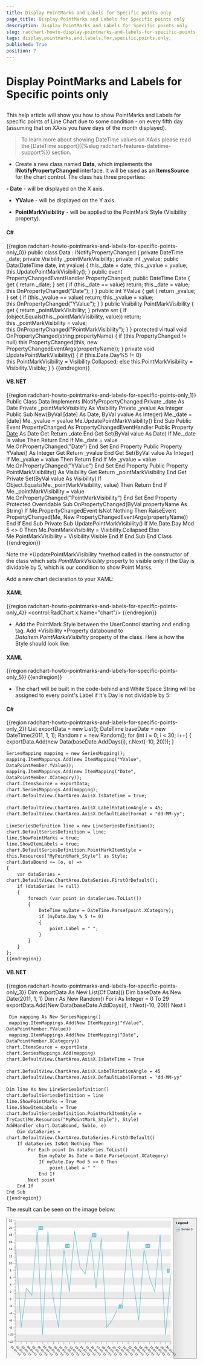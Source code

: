 ```yaml
---
title: Display PointMarks and Labels for Specific points only 
page_title: Display PointMarks and Labels for Specific points only 
description: Display PointMarks and Labels for Specific points only 
slug: radchart-howto-display-pointmarks-and-labels-for-specific-points-only
tags: display,pointmarks,and,labels,for,specific,points,only,
published: True
position: 7
---
```


# Display PointMarks and Labels for Specific points only 



## 

This help article will show you how to show PointMarks and Labels for specific points of Line Chart due to some condition - on every fifth day (assuming that on XAxis you have days of the month displayed). 



>To learn more about showing DateTime values on XAxis please read the [DateTime support]({%slug radchart-features-datetime-support%}) section.

* Create a new class named __Data__, which implements the __INotifyPropertyChanged__ interface. It will be used as an __ItemsSource__ for the chart control. The class has three properties:

__- Date__ - will be displayed on the X axis. 

- __YValue__ - will be displayed on the Y axis.

- __PointMarkVisibility__ - will be applied to the PointMark Style (Visibility property).



#### __C#__

{{region radchart-howto-pointmarks-and-labels-for-specific-points-only_0}}
	public class Data : INotifyPropertyChanged
	{
	  private DateTime _date;
	  private Visibility _pointMarkVisibility;
	  private int _yvalue;
	  public Data(DateTime date, int yvalue)
	  {
	   this._date = date;
	   this._yvalue = yvalue;
	   this.UpdatePointMarkVisibility();
	  }
	  public event PropertyChangedEventHandler PropertyChanged;
	  public DateTime Date
	  {
	   get
	   {
	     return _date;
	   }
	   set
	   {
	    if (this._date == value)
	    return;
	    this._date = value;
	    this.OnPropertyChanged("Date");
	   }
	 }
	   public int YValue
	   {
	     get
	      {
	       return _yvalue;
	       }
	    set
	     {
	      if (this._yvalue == value)
	      return;
	      this._yvalue = value;
	      this.OnPropertyChanged("YValue");
	     }
	   }
	   public Visibility PointMarkVisibility
	   {
	    get
	     {
	      return _pointMarkVisibility;
	     }
	    private set
	     {
	      if (object.Equals(this._pointMarkVisibility, value))
	      return;
	      this._pointMarkVisibility = value;
	      this.OnPropertyChanged("PointMarkVisibility");
	     }
	  }
	   protected virtual void OnPropertyChanged(string propertyName)
	   {
	     if (this.PropertyChanged != null)
	     this.PropertyChanged(this, new PropertyChangedEventArgs(propertyName));
	   }
	   private void UpdatePointMarkVisibility()
	   {
	     if (this.Date.Day%5 != 0)
	     this.PointMarkVisibility = Visibility.Collapsed;
	     else
	     this.PointMarkVisibility = Visibility.Visible;
	   }
	}
	{{endregion}}



#### __VB.NET__

{{region radchart-howto-pointmarks-and-labels-for-specific-points-only_1}}
	Public Class Data
		Implements INotifyPropertyChanged
	  Private _date As Date
	  Private _pointMarkVisibility As Visibility
	  Private _yvalue As Integer
	  Public Sub New(ByVal [date] As Date, ByVal yvalue As Integer)
	   Me._date = [date]
	   Me._yvalue = yvalue
	   Me.UpdatePointMarkVisibility()
	  End Sub
	  Public Event PropertyChanged As PropertyChangedEventHandler
	  Public Property [Date]() As Date
	   Get
		 Return _date
	   End Get
	   Set(ByVal value As Date)
		If Me._date Is value Then
		Return
		End If
		Me._date = value
		Me.OnPropertyChanged("Date")
	   End Set
	  End Property
	   Public Property YValue() As Integer
		 Get
		   Return _yvalue
		 End Get
		Set(ByVal value As Integer)
		  If Me._yvalue = value Then
		  Return
		  End If
		  Me._yvalue = value
		  Me.OnPropertyChanged("YValue")
		End Set
	   End Property
	   Public Property PointMarkVisibility() As Visibility
		Get
		  Return _pointMarkVisibility
		End Get
		Private Set(ByVal value As Visibility)
		  If Object.Equals(Me._pointMarkVisibility, value) Then
		  Return
		  End If
		  Me._pointMarkVisibility = value
		  Me.OnPropertyChanged("PointMarkVisibility")
		End Set
	   End Property
	   Protected Overridable Sub OnPropertyChanged(ByVal propertyName As String)
		 If Me.PropertyChangedEvent IsNot Nothing Then
		 RaiseEvent PropertyChanged(Me, New PropertyChangedEventArgs(propertyName))
		 End If
	   End Sub
	   Private Sub UpdatePointMarkVisibility()
		 If Me.Date.Day Mod 5 <> 0 Then
		 Me.PointMarkVisibility = Visibility.Collapsed
		 Else
		 Me.PointMarkVisibility = Visibility.Visible
		 End If
	   End Sub
	End Class
	{{endregion}}





Note the *UpdatePointMarkVisibility *method called in the constructor of the class which sets *PointMarkVisibility* property to visible only if the Day is dividable by 5, which is our condition to show Point Marks.

Add a new chart declaration to your XAML:

#### __XAML__

{{region radchart-howto-pointmarks-and-labels-for-specific-points-only_4}}
	<control:RadChart x:Name="chart"/>
	{{endregion}}



* Add the PointMark Style between the UserControl starting and ending tag. Add *Visibility *Property databound to *DataItem.PointMarksVisibility* property of the class. Here is how the Style should look like:

#### __XAML__

{{region radchart-howto-pointmarks-and-labels-for-specific-points-only_5}}
	<Style x:Key="MyPointMark_Style" TargetType="telerikCharting:PointMark">
	   <Setter Property="Template">
	      <Setter.Value>
	          <ControlTemplate TargetType="telerikCharting:PointMark">
	              <Canvas>
	                  <Path x:Name="PART_PointMarkPath"
	                        Canvas.Left="{TemplateBinding PointMarkCanvasLeft}"
	                        Canvas.Top="{TemplateBinding PointMarkCanvasTop}"
	                        Style="{TemplateBinding ShapeStyle}"
	                        Width="{TemplateBinding Size}"
	                        Height="{TemplateBinding Size}"
	                        Visibility="{Binding DataItem.PointMarkVisibility}"
	                        Stretch="Fill">
	                    <Path.Data>
	                       <PathGeometry x:Name="PART_PointMarkPathGeometry" />
	                    </Path.Data>
	                  </Path>
	              </Canvas>
	         </ControlTemplate>
	       </Setter.Value>
	    </Setter>
	</Style>
	{{endregion}}



* The chart will be built in the code-behind and White Space String will be assigned to every point's Label if it's Day is not dividable by 5:

#### __C#__

{{region radchart-howto-pointmarks-and-labels-for-specific-points-only_2}}
	List<Data> exportData = new List<Data>();
	DateTime baseDate = new DateTime(2011, 1, 1);
	Random r = new Random();
	for (int i = 0; i < 30; i++)
	{
	   exportData.Add(new Data(baseDate.AddDays(i), r.Next(-10, 20)));
	}
	        
	SeriesMapping mapping = new SeriesMapping();
	mapping.ItemMappings.Add(new ItemMapping("YValue", DataPointMember.YValue));
	mapping.ItemMappings.Add(new ItemMapping("Date", DataPointMember.XCategory));
	chart.ItemsSource = exportData;
	chart.SeriesMappings.Add(mapping);
	chart.DefaultView.ChartArea.AxisX.IsDateTime = true;
	
	chart.DefaultView.ChartArea.AxisX.LabelRotationAngle = 45;
	chart.DefaultView.ChartArea.AxisX.DefaultLabelFormat = "dd-MM-yy";
	
	LineSeriesDefinition line = new LineSeriesDefinition();
	chart.DefaultSeriesDefinition = line;
	line.ShowPointMarks = true;
	line.ShowItemLabels = true;
	chart.DefaultSeriesDefinition.PointMarkItemStyle = this.Resources["MyPointMark_Style"] as Style;
	chart.DataBound += (o, e) =>
	{
	    var dataSeries = chart.DefaultView.ChartArea.DataSeries.FirstOrDefault();   
	    if (dataSeries != null)            
	    {                             
	        foreach (var point in dataSeries.ToList())  
	        {
	            DateTime myDate = DateTime.Parse(point.XCategory);
	            if (myDate.Day % 5 != 0)
	            {
	                point.Label = " ";
	            }   
	        }   
	    }    
	};
	{{endregion}}



#### __VB.NET__

{{region radchart-howto-pointmarks-and-labels-for-specific-points-only_3}}
	Dim exportData As New List(Of Data)()
	Dim baseDate As New Date(2011, 1, 1)
	Dim r As New Random()
	For i As Integer = 0 To 29
	   exportData.Add(New Data(baseDate.AddDays(i), r.Next(-10, 20)))
	Next i
	
	 Dim mapping As New SeriesMapping()
	 mapping.ItemMappings.Add(New ItemMapping("YValue", DataPointMember.YValue))
	 mapping.ItemMappings.Add(New ItemMapping("Date", DataPointMember.XCategory))
	chart.ItemsSource = exportData
	chart.SeriesMappings.Add(mapping)
	chart.DefaultView.ChartArea.AxisX.IsDateTime = True
	
	chart.DefaultView.ChartArea.AxisX.LabelRotationAngle = 45
	chart.DefaultView.ChartArea.AxisX.DefaultLabelFormat = "dd-MM-yy"
	
	Dim line As New LineSeriesDefinition()
	chart.DefaultSeriesDefinition = line
	line.ShowPointMarks = True
	line.ShowItemLabels = True
	chart.DefaultSeriesDefinition.PointMarkItemStyle = TryCast(Me.Resources("MyPointMark_Style"), Style)
	AddHandler chart.DataBound, Sub(o, e)
		Dim dataSeries = chart.DefaultView.ChartArea.DataSeries.FirstOrDefault()
		If dataSeries IsNot Nothing Then
			For Each point In dataSeries.ToList()
				Dim myDate As Date = Date.Parse(point.XCategory)
				If myDate.Day Mod 5 <> 0 Then
					point.Label = " "
				End If
			Next point
		End If
	End Sub
	{{endregion}}





The result can be seen on the image below:

![](images/RadChart_HowToPointmarks_010.png)
